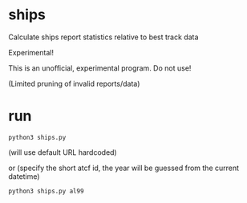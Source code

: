 # ships
Calculate ships report statistics relative to best track data

Experimental!

This is an unofficial, experimental program. Do not use!

(Limited pruning of invalid reports/data)

# run

`python3 ships.py`

(will use default URL hardcoded)

or (specify the short atcf id, the year will be guessed from the current datetime)

`python3 ships.py al99`
